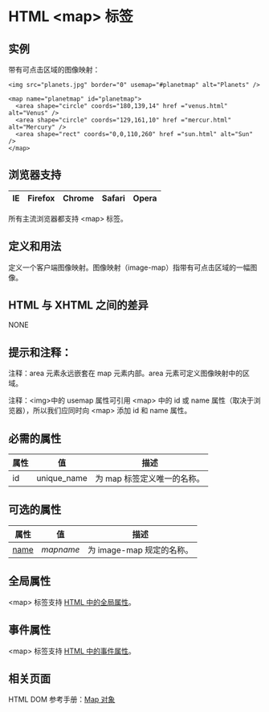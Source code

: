 # HTML &lt;map&gt; 标签

## 实例

带有可点击区域的图像映射：

```
<img src="planets.jpg" border="0" usemap="#planetmap" alt="Planets" />

<map name="planetmap" id="planetmap">
  <area shape="circle" coords="180,139,14" href ="venus.html" alt="Venus" />
  <area shape="circle" coords="129,161,10" href ="mercur.html" alt="Mercury" />
  <area shape="rect" coords="0,0,110,260" href ="sun.html" alt="Sun" />
</map>

```



## 浏览器支持

| IE | Firefox | Chrome | Safari | Opera |
| --- | --- | --- | --- | --- |

所有主流浏览器都支持 &lt;map&gt; 标签。

## 定义和用法

定义一个客户端图像映射。图像映射（image-map）指带有可点击区域的一幅图像。

## HTML 与 XHTML 之间的差异

NONE

## 提示和注释：

注释：area 元素永远嵌套在 map 元素内部。area 元素可定义图像映射中的区域。

注释：&lt;img&gt;中的 usemap 属性可引用 &lt;map&gt; 中的 id 或 name 属性（取决于浏览器），所以我们应同时向 &lt;map&gt; 添加 id 和 name 属性。

## 必需的属性

| 属性 | 值 | 描述 |
| --- | --- | --- |
| id | unique_name | 为 map 标签定义唯一的名称。 |

## 可选的属性

| 属性 | 值 | 描述 |
| --- | --- | --- |
| [name](/tags/att_map_name.asp "HTML &lt;map&gt; 标签的 name 属性") | _mapname_ | 为 image-map 规定的名称。 |

## 全局属性

&lt;map&gt; 标签支持 [HTML 中的全局属性](/tags/html_ref_standardattributes.asp)。

## 事件属性

&lt;map&gt; 标签支持 [HTML 中的事件属性](/tags/html_ref_eventattributes.asp)。

## 相关页面

HTML DOM 参考手册：[Map 对象](/jsref/dom_obj_map.asp "HTML DOM Map 对象")

